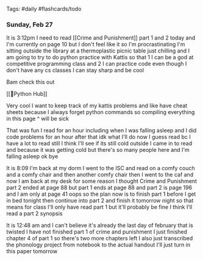 Tags: #daily #flashcards/todo

### Sunday, Feb 27

It is 3:12pm I need to read [[Crime and Punishment]] part 1 and 2 today and I'm currently on page 10 but I don't feel like it so I'm procrastinating I'm sitting outside the library at a thermoplastic picnic table just chilling and I am going to try to do python practice with Kattis so that 1 I can be a god at competitive programming class and 2 I can practice code even though I don't have any cs classes I can stay sharp and be cool

Bam check this out

[[🐍Python Hub]]

Very cool I want to keep track of my kattis problems and like have cheat sheets because I always forget python commands so compiling everything in this page ^ will be sick

That was fun I read for an hour including when I was falling asleep and I did code problems for an hour after that idk what I'll do now I guess read bc I have a lot to read still I think I'll see if its still cold outside I came in to read and because it was getting cold but there's so many people here and I'm falling asleep ok bye

It is 8:09 I'm back at my dorm I went to the ISC and read on a comfy couch and a comfy chair and then another comfy chair then I went to the caf and now I am back at my desk for some reason I thought Crime and Punishment part 2 ended at page 88 but part 1 ends at page 88 and part 2 is page 196 and I am only at page 41 oops so the plan now is to finish part 1 before I get in bed tonight then continue into part 2 and finish it tomorrow night so that means for class I'll only have read part 1 but it'll probably be fine I think I'll read a part 2 synopsis

It is 12:48 am and I can't believe it's already the last day of february that is twisted I have not finished part 1 of crime and punishment I just finished chapter 4 of part 1 so there's two more chapters left
I also just transcribed the phonology project from notebook to the actual handout I'll just turn in this paper tomorrow